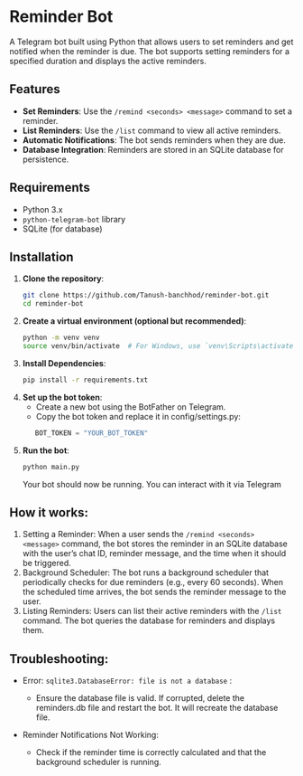 # Reminder Bot

A Telegram bot built using Python that allows users to set reminders and get notified when the reminder is due. The bot supports setting reminders for a specified duration and displays the active reminders.

## Features

- **Set Reminders**: Use the `/remind <seconds> <message>` command to set a reminder.
- **List Reminders**: Use the `/list` command to view all active reminders.
- **Automatic Notifications**: The bot sends reminders when they are due.
- **Database Integration**: Reminders are stored in an SQLite database for persistence.

## Requirements

- Python 3.x
- `python-telegram-bot` library
- SQLite (for database)

## Installation

1. **Clone the repository**:
   ```bash
   git clone https://github.com/Tanush-banchhod/reminder-bot.git
   cd reminder-bot
   ```
2. **Create a virtual environment (optional but recommended)**:
   ```bash
   python -m venv venv
   source venv/bin/activate  # For Windows, use `venv\Scripts\activate`
   ```
3. **Install Dependencies**:
   ```bash
   pip install -r requirements.txt
   ```
4. **Set up the bot token**:
   - Create a new bot using the BotFather on Telegram.
   - Copy the bot token and replace it in config/settings.py:
   ```python
      BOT_TOKEN = "YOUR_BOT_TOKEN"
   ```
5. **Run the bot**:
   ```python
   python main.py
   ```
   Your bot should now be running. You can interact with it via Telegram

## How it works:                                                                                                                                            
1. Setting a Reminder:
   When a user sends the `/remind <seconds> <message>` command, the bot stores the reminder in an SQLite database with the user’s chat ID, reminder message, and the time when it should be triggered.
2. Background Scheduler:
   The bot runs a background scheduler that periodically checks for due reminders (e.g., every 60 seconds). When the scheduled time arrives, the bot sends the reminder message to the user.
3. Listing Reminders:
   Users can list their active reminders with the `/list` command. The bot queries the database for reminders and displays them.

## Troubleshooting:
   - Error: `sqlite3.DatabaseError: file is not a database` :
        - Ensure the database file is valid. If corrupted, delete the reminders.db file and restart the bot. It will recreate the database file.
    
   - Reminder Notifications Not Working:
        - Check if the reminder time is correctly calculated and that the background scheduler is running.


